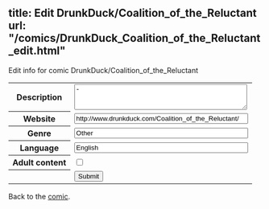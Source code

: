 title: Edit DrunkDuck/Coalition_of_the_Reluctant
url: "/comics/DrunkDuck_Coalition_of_the_Reluctant_edit.html"
---
Edit info for comic DrunkDuck/Coalition_of_the_Reluctant

<form name="comic" action="http://gaepostmail.appspot.com/comic/" method="post">
<table class="comicinfo">
<tr>
<th>Description</th><td><textarea name="description" cols="40" rows="3">-</textarea></td>
</tr>
<tr>
<th>Website</th><td><input type="text" name="url" value="http://www.drunkduck.com/Coalition_of_the_Reluctant/" size="40"/></td>
</tr>
<tr>
<th>Genre</th><td><input type="text" name="genre" value="Other" size="40"/></td>
</tr>
<tr>
<th>Language</th><td><input type="text" name="language" value="English" size="40"/></td>
</tr>
<tr>
<th>Adult content</th><td><input type="checkbox" name="adult" value="adult" /></td>
</tr>
<tr>
<th></th><td>
<input type="hidden" name="comic" value="DrunkDuck_Coalition_of_the_Reluctant" />
<input type="submit" name="submit" value="Submit" />
</td>
</tr>
</table>
</form>

Back to the [comic](DrunkDuck_Coalition_of_the_Reluctant.html).
